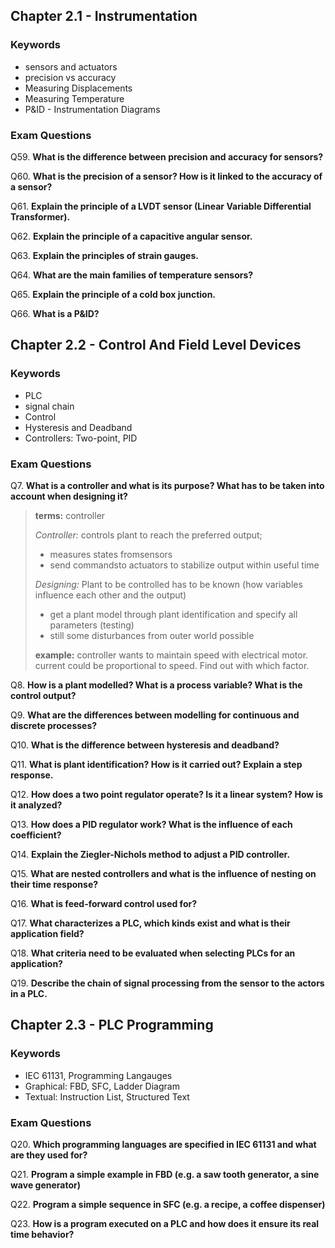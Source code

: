 ## Chapter 2.1 - Instrumentation

### Keywords

* sensors and actuators
* precision vs accuracy
* Measuring Displacements
* Measuring Temperature
* P&ID - Instrumentation Diagrams

### Exam Questions

Q59. **What is the difference between precision and accuracy for sensors?**

Q60. **What is the precision of a sensor? How is it linked to the accuracy of a sensor?**

Q61. **Explain the principle of a LVDT sensor (Linear Variable Differential Transformer).**

Q62. **Explain the principle of a capacitive angular sensor.**

Q63. **Explain the principles of strain gauges.**

Q64. **What are the main families of temperature sensors?**

Q65. **Explain the principle of a cold box junction.**

Q66. **What is a P&ID?**

## Chapter 2.2 - Control And Field Level Devices

### Keywords
* PLC
* signal chain
* Control
* Hysteresis and Deadband
* Controllers: Two-point, PID

### Exam Questions

Q7. **What is a controller and what is its purpose? What has to be taken into account when designing it?**

>**terms:** controller
>
>*Controller:* controls plant to reach the preferred output;
>  - measures states fromsensors
>  - send commandsto actuators to stabilize output within useful time
>
>*Designing:* Plant to be controlled has to be known (how variables influence each other and the output)
> - get a plant model through plant identification and specify all parameters (testing)
> - still some disturbances from outer world possible
>
>**example:** controller wants to maintain speed with electrical motor. current could be proportional to speed. Find out with which factor.

Q8. **How is a plant modelled? What is a process variable? What is the control output?**

>
> 

Q9. **What are the differences between modelling for continuous and discrete processes?**

Q10. **What is the difference between hysteresis and deadband?**

Q11. **What is plant identification? How is it carried out? Explain a step response.**

Q12. **How does a two point regulator operate? Is it a linear system? How is it analyzed?**

Q13. **How does a PID regulator work? What is the influence of each coefficient?**

Q14. **Explain the Ziegler-Nichols method to adjust a PID controller.**

Q15. **What are nested controllers and what is the influence of nesting on their time response?**

Q16. **What is feed-forward control used for?**

Q17. **What characterizes a PLC, which kinds exist and what is their application field?**

Q18. **What criteria need to be evaluated when selecting PLCs for an application?**

Q19. **Describe the chain of signal processing from the sensor to the actors in a PLC.**


## Chapter 2.3 - PLC Programming 

### Keywords

* IEC 61131, Programming Langauges
* Graphical: FBD, SFC, Ladder Diagram
* Textual: Instruction List, Structured Text

### Exam Questions 

Q20. **Which programming languages are specified in IEC 61131 and what are they used for?**

Q21. **Program a simple example in FBD (e.g. a saw tooth generator, a sine wave generator)**

Q22. **Program a simple sequence in SFC (e.g. a recipe, a coffee dispenser)**

Q23. **How is a program executed on a PLC and how does it ensure its real time behavior?**

